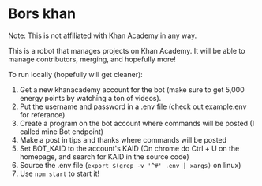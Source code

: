 # Bors khan

Note: This is not affiliated with Khan Academy in any way.

This is a robot that manages projects on Khan Academy. It will be able to manage contributors, merging, and hopefully more!

To run locally (hopefully will get cleaner):
1. Get a new khanacademy account for the bot (make sure to get 5,000 energy points by watching a ton of videos).
2. Put the username and password in a .env file (check out example.env for referance)
3. Create a program on the bot account where commands will be posted (I called mine Bot endpoint)
4. Make a post in tips and thanks where commands will be posted
5. Set BOT_KAID to the account's KAID (On chrome do Ctrl + U on the homepage, and search for KAID in the source code)
6. Source the .env file (`export $(grep -v '^#' .env | xargs)` on linux)
7. Use `npm start` to start it!
